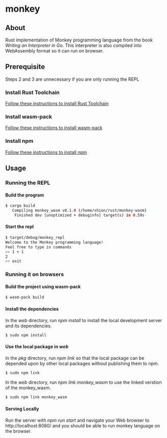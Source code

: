 # monkey
## About
Rust implementation of Monkey programming language from the book *Writing an Interpreter in Go*.
This interpreter is also compiled into WebAssembly format so it can run on browser.

## Prerequisite
Steps 2 and 3 are unnecessary if you are only running the REPL
### Install Rust Toolchain

[Follow these instructions to install Rust Toolchain](https://www.rust-lang.org/tools/install)

### Install wasm-pack

[Follow these instructions to install wasm-pack](https://rustwasm.github.io/wasm-pack/installer/)

### Install npm

[Follow these instructions to install npm](https://www.npmjs.com/get-npm)

## Usage
### Running the REPL
#### Build the program

```bash
$ cargo build
   Compiling monkey_wasm v0.1.0 (/home/shion/rust/monkey-wasm)
    Finished dev [unoptimized + debuginfo] target(s) in 0.59s
```

#### Start the repl

```bash
$ target/debug/monkey_repl
Welcome to the Monkey programming language!
Feel free to type in commands
>> 1 + 1
2
>> exit
```

### Running it on browsers
#### Build the project using wasm-pack

```bash
$ wasm-pack build
```

#### Install the dependencies

In the *web* directory, run *npm install* to install the local development server and its dependencies.

```bash
$ sudo npm install
```

#### Use the local package in *web*

In the *pkg* directory, run *npm link* so that the local package can be depended upon by other local packages without publishing them to npm.

```bash
$ sudo npm link
```

In the *web* directory, run *npm link monkey_wasm* to use the linked verstion of the monkey_wasm.

```bash
$ sudo npm link monkey_wasm
```

#### Serving Locally

Run the server with *npm run start* and navigate your Web browser to http://localhost:8080/ and you should be able to run monkey language on the browser.

